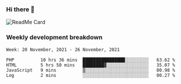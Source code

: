 ### Hi there 👋

<!--
**itzcy/itzcy** is a ✨ _special_ ✨ repository because its `README.md` (this file) appears on your GitHub profile.

Here are some ideas to get you started:

- 🔭 I’m currently working on ...
- 🌱 I’m currently learning ...
- 👯 I’m looking to collaborate on ...
- 🤔 I’m looking for help with ...
- 💬 Ask me about ...
- 📫 How to reach me: ...
- 😄 Pronouns: ...
- ⚡ Fun fact: ...
-->
![ReadMe Card](https://github-readme-stats.vercel.app/api?username=itzcy&show_icons=true&title_color=2d3198&icon_color=797cb8&text_color=24292e&bg_color=f6f8fa)

### Weekly development breakdown
<!--START_SECTION:waka-->
```text
Week: 20 November, 2021 - 26 November, 2021

PHP          10 hrs 36 mins  ████████████████░░░░░░░░░   63.62 % 
HTML         5 hrs 50 mins   ████████▓░░░░░░░░░░░░░░░░   35.07 % 
JavaScript   9 mins          ▒░░░░░░░░░░░░░░░░░░░░░░░░   00.98 % 
Log          2 mins          ░░░░░░░░░░░░░░░░░░░░░░░░░   00.27 % 
```
<!--END_SECTION:waka-->

